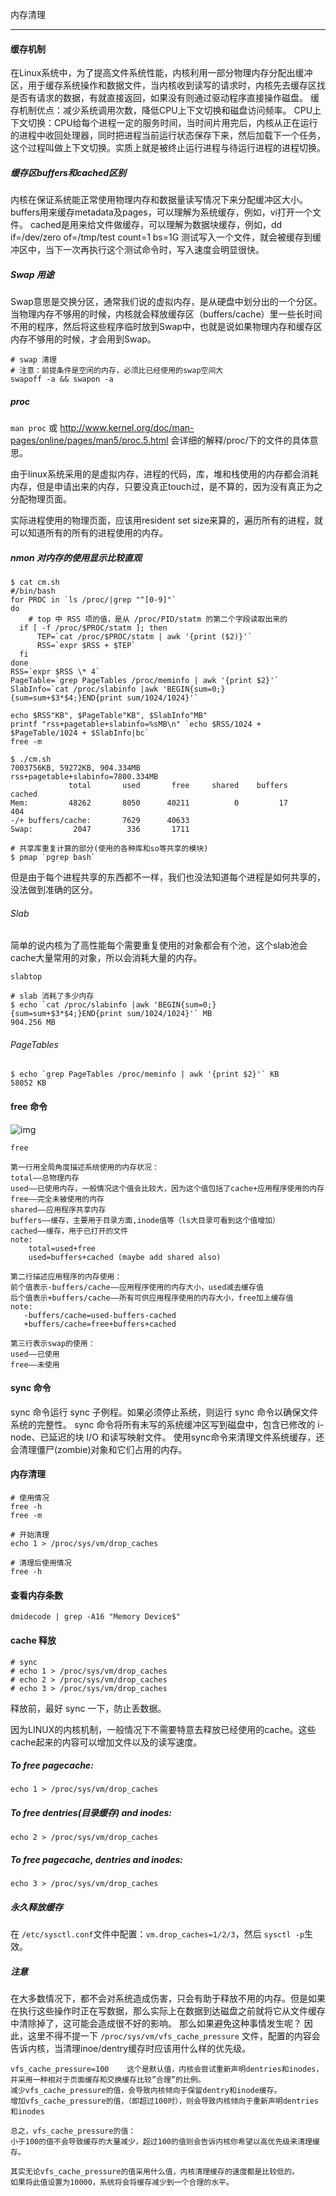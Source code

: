 内存清理

---

#### 缓存机制

在Linux系统中，为了提高文件系统性能，内核利用一部分物理内存分配出缓冲区，用于缓存系统操作和数据文件，当内核收到读写的请求时，内核先去缓存区找是否有请求的数据，有就直接返回，如果没有则通过驱动程序直接操作磁盘。 
缓存机制优点：减少系统调用次数，降低CPU上下文切换和磁盘访问频率。 
CPU上下文切换：CPU给每个进程一定的服务时间，当时间片用完后，内核从正在运行的进程中收回处理器，同时把进程当前运行状态保存下来，然后加载下一个任务，这个过程叫做上下文切换。实质上就是被终止运行进程与待运行进程的进程切换。

##### 缓存区buffers和cached区别

内核在保证系统能正常使用物理内存和数据量读写情况下来分配缓冲区大小。 buffers用来缓存metadata及pages，可以理解为系统缓存，例如，vi打开一个文件。 cached是用来给文件做缓存，可以理解为数据块缓存，例如，dd if=/dev/zero of=/tmp/test count=1 bs=1G 测试写入一个文件，就会被缓存到缓冲区中，当下一次再执行这个测试命令时，写入速度会明显很快。

##### Swap 用途

Swap意思是交换分区，通常我们说的虚拟内存，是从硬盘中划分出的一个分区。当物理内存不够用的时候，内核就会释放缓存区（buffers/cache）里一些长时间不用的程序，然后将这些程序临时放到Swap中，也就是说如果物理内存和缓存区内存不够用的时候，才会用到Swap。

```shell
# swap 清理
# 注意：前提条件是空闲的内存，必须比已经使用的swap空间大
swapoff -a && swapon -a
```

##### proc

`man proc` 或 http://www.kernel.org/doc/man-pages/online/pages/man5/proc.5.html 会详细的解释/proc/下的文件的具体意思。

由于linux系统采用的是虚拟内存，进程的代码，库，堆和栈使用的内存都会消耗内存，但是申请出来的内存，只要没真正touch过，是不算的，因为没有真正为之分配物理页面。

实际进程使用的物理页面，应该用resident set size来算的，遍历所有的进程，就可以知道所有的所有的进程使用的内存。

##### nmon 对内存的使用显示比较直观

```shell
$ cat cm.sh
#/bin/bash
for PROC in `ls /proc/|grep "^[0-9]"`
do
	# top 中 RSS 项的值，是从 /proc/PID/statm 的第二个字段读取出来的
  if [ -f /proc/$PROC/statm ]; then
      TEP=`cat /proc/$PROC/statm | awk '{print ($2)}'`
      RSS=`expr $RSS + $TEP`
  fi
done
RSS=`expr $RSS \* 4`
PageTable=`grep PageTables /proc/meminfo | awk '{print $2}'`
SlabInfo=`cat /proc/slabinfo |awk 'BEGIN{sum=0;}{sum=sum+$3*$4;}END{print sum/1024/1024}'`

echo $RSS"KB", $PageTable"KB", $SlabInfo"MB"
printf "rss+pagetable+slabinfo=%sMB\n" `echo $RSS/1024 + $PageTable/1024 + $SlabInfo|bc`
free -m

$ ./cm.sh
7003756KB, 59272KB, 904.334MB
rss+pagetable+slabinfo=7800.334MB
             total       used       free     shared    buffers     cached
Mem:         48262       8050      40211          0         17        404
-/+ buffers/cache:       7629      40633
Swap:         2047        336       1711

# 共享库重复计算的部分(使用的各种库和so等共享的模块)
$ pmap `pgrep bash`
```

但是由于每个进程共享的东西都不一样，我们也没法知道每个进程是如何共享的，没法做到准确的区分。

###### Slab

简单的说内核为了高性能每个需要重复使用的对象都会有个池，这个slab池会cache大量常用的对象，所以会消耗大量的内存。

```shell
slabtop

# slab 消耗了多少内存
$ echo `cat /proc/slabinfo |awk 'BEGIN{sum=0;}{sum=sum+$3*$4;}END{print sum/1024/1024}'` MB
904.256 MB
```

###### PageTables

```shell
$ echo `grep PageTables /proc/meminfo | awk '{print $2}'` KB
58052 KB
```



#### free 命令

![img](https://p.ipic.vip/adaxp3.jpg)

```wiki
free

第一行用全局角度描述系统使用的内存状况：
total——总物理内存
used——已使用内存，一般情况这个值会比较大，因为这个值包括了cache+应用程序使用的内存
free——完全未被使用的内存
shared——应用程序共享内存
buffers——缓存，主要用于目录方面,inode值等（ls大目录可看到这个值增加）
cached——缓存，用于已打开的文件
note:
    total=used+free
    used=buffers+cached (maybe add shared also)
    
第二行描述应用程序的内存使用：
前个值表示-buffers/cache——应用程序使用的内存大小，used减去缓存值
后个值表示+buffers/cache——所有可供应用程序使用的内存大小，free加上缓存值
note:
   -buffers/cache=used-buffers-cached
   +buffers/cache=free+buffers+cached
   
第三行表示swap的使用：
used——已使用
free——未使用
```

#### sync 命令

sync 命令运行 sync 子例程。如果必须停止系统，则运行 sync 命令以确保文件系统的完整性。
sync 命令将所有未写的系统缓冲区写到磁盘中，包含已修改的 i-node、已延迟的块 I/O 和读写映射文件。
使用sync命令来清理文件系统缓存，还会清理僵尸(zombie)对象和它们占用的内存。

#### 内存清理

```shell
# 使用情况
free -h
free -m

# 开始清理
echo 1 > /proc/sys/vm/drop_caches

# 清理后使用情况
free -h
```

#### 查看内存条数

`dmidecode | grep -A16 "Memory Device$"`

#### cache 释放

```shell
# sync
# echo 1 > /proc/sys/vm/drop_caches
# echo 2 > /proc/sys/vm/drop_caches
# echo 3 > /proc/sys/vm/drop_caches
```

释放前，最好 sync 一下，防止丢数据。

因为LINUX的内核机制，一般情况下不需要特意去释放已经使用的cache。这些cache起来的内容可以增加文件以及的读写速度。 

##### **To free pagecache:**

`echo 1 > /proc/sys/vm/drop_caches `

##### **To free dentries(目录缓存) and inodes:** 

`echo 2 > /proc/sys/vm/drop_caches `

##### **To free pagecache, dentries and inodes:** 

`echo 3 > /proc/sys/vm/drop_caches`

##### 永久释放缓存

在 `/etc/sysctl.conf`文件中配置：`vm.drop_caches=1/2/3`，然后 `sysctl -p`生效。

##### 注意

在大多数情况下，都不会对系统造成伤害，只会有助于释放不用的内存。但是如果在执行这些操作时正在写数据，那么实际上在数据到达磁盘之前就将它从文件缓存中清除掉了，这可能会造成很不好的影响。
那么如果避免这种事情发生呢？ 因此，这里不得不提一下 `/proc/sys/vm/vfs_cache_pressure` 文件，配置的内容会告诉内核，当清理inoe/dentry缓存时应该用什么样的优先级。

```wiki
vfs_cache_pressure=100    这个是默认值，内核会尝试重新声明dentries和inodes，并采用一种相对于页面缓存和交换缓存比较”合理”的比例。
减少vfs_cache_pressure的值，会导致内核倾向于保留dentry和inode缓存。
增加vfs_cache_pressure的值，（即超过100时），则会导致内核倾向于重新声明dentries和inodes

总之，vfs_cache_pressure的值：
小于100的值不会导致缓存的大量减少，超过100的值则会告诉内核你希望以高优先级来清理缓存。

其实无论vfs_cache_pressure的值采用什么值，内核清理缓存的速度都是比较低的。
如果将此值设置为10000，系统将会将缓存减少到一个合理的水平。
```



